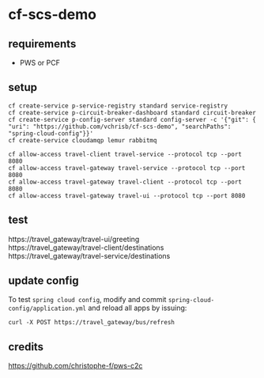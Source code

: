 # cf-scs-demo

## requirements
* PWS or PCF

## setup
```
cf create-service p-service-registry standard service-registry
cf create-service p-circuit-breaker-dashboard standard circuit-breaker
cf create-service p-config-server standard config-server -c '{"git": { "uri": "https://github.com/vchrisb/cf-scs-demo", "searchPaths": "spring-cloud-config"}}'
cf create-service cloudamqp lemur rabbitmq

cf allow-access travel-client travel-service --protocol tcp --port 8080
cf allow-access travel-gateway travel-service --protocol tcp --port 8080
cf allow-access travel-gateway travel-client --protocol tcp --port 8080
cf allow-access travel-gateway travel-ui --protocol tcp --port 8080
```

## test

https://travel_gateway/travel-ui/greeting   
https://travel_gateway/travel-client/destinations   
https://travel_gateway/travel-service/destinations   

## update config

To test `spring cloud config`, modify and commit `spring-cloud-config/application.yml` and reload all apps by issuing:

```
curl -X POST https://travel_gateway/bus/refresh
```


## credits

https://github.com/christophe-f/pws-c2c
